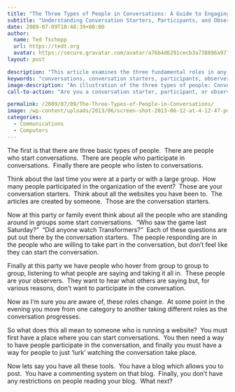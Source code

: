 ```yaml
---
title: "The Three Types of People in Conversations: A Guide to Engaging Your Audience"
subtitle: "Understanding Conversation Starters, Participants, and Observers in the Digital World"
date: 2009-07-09T10:48:39+00:00
author:
  name: Ted Tschopp
  url: https://tedt.org
  avatar: https://secure.gravatar.com/avatar/a76b4d6291cecb3a738896a971bfb903?s=512&d=mp&r=g
layout: post

description: "This article examines the three fundamental roles in any conversation: starters, participants, and observers. Drawing parallels between social gatherings and website engagement, it explores how these roles dynamically change and offers insights into creating a platform that encourages all types of engagement, from starting conversations to lurking."
keywords: "conversations, conversation starters, participants, observers, website engagement, digital community, blog, comments, listeners, social dynamics"
image-description: "An illustration of the three types of people: Conversation Starters initiating dialogue, Participants actively engaging, and Observers silently listening. These images symbolize the dynamic roles that individuals play at social events and within online communities."
call-to-action: "Are you a conversation starter, participant, or observer? Share your insights or experiences in the comments below. Let’s continue the conversation and learn how we can better engage with each other online!"

permalink: /2009/07/09/The-Three-Types-of-People-in-Conversations/
image: /wp-content/uploads/2013/06/screen-shot-2013-06-12-at-4-12-47-pm.png
categories:
  - Communications
  - Computers
---
```

The first is that there are three basic types of people.  There are people who start conversations.  There are people who participate in conversations.  Finally there are people who listen to conversations.

Think about the last time you were at a party or with a large group.  How many people participated in the organization of the event?  Those are your conversation starters.  Think about all the websites you have been to.  The articles are created by someone.  Those are the conversation starters.

Now at this party or family event think about all the people who are standing around in groups some start conversations.  “Who saw the game last Saturday?”  “Did anyone watch Transformers?”  Each of these questions are put out there by the conversation starters.  The people responding are in the people who are willing to take part in the conversation, but don’t feel like they can start the conversation.

Finally at this party we have people who hover from group to group to group, listening to what people are saying and taking it all in.  These people are your observers.  They want to hear what others are saying but, for various reasons, don’t want to participate in the conversation.

Now as I’m sure you are aware of, these roles change.  At some point in the evening you move from one category to another taking different roles as the conversation progresses.

So what does this all mean to someone who is running a website?  You must first have a place where you can start conversations.  You then need a way to have people participate in the conversation, and finally you must have a way for people to just ‘lurk’ watching the conversation take place.

Now lets say you have all these tools.  You have a blog which allows you to post.  You have a commenting system on that blog.  Finally, you don’t have any restrictions on people reading your blog.  What next?